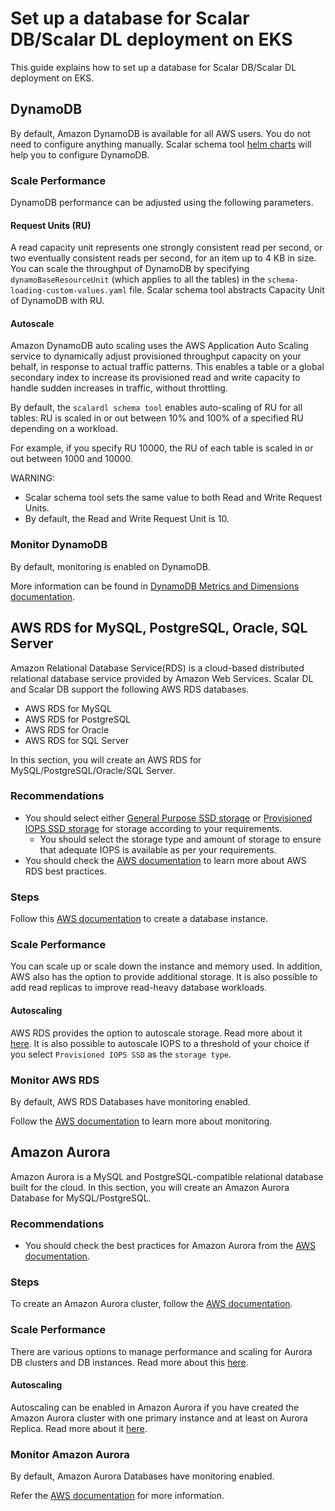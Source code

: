 # Set up a database for Scalar DB/Scalar DL deployment on EKS

This guide explains how to set up a database for Scalar DB/Scalar DL deployment on EKS.

## DynamoDB

By default, Amazon DynamoDB is available for all AWS users. You do not need to configure anything manually.
Scalar schema tool [helm charts](https://github.com/scalar-labs/helm-charts/tree/main/charts/schema-loading) will help you to configure DynamoDB.

### Scale Performance

DynamoDB performance can be adjusted using the following parameters.

#### Request Units (RU)

A read capacity unit represents one strongly consistent read per second, or two eventually consistent reads per second, for an item up to 4 KB in size.
You can scale the throughput of DynamoDB by specifying `dynamoBaseResourceUnit` (which applies to all the tables) in the `schema-loading-custom-values.yaml` file.
Scalar schema tool abstracts Capacity Unit of DynamoDB with RU.

#### Autoscale

Amazon DynamoDB auto scaling uses the AWS Application Auto Scaling service to dynamically adjust provisioned throughput capacity on your behalf, in response to actual traffic patterns.
This enables a table or a global secondary index to increase its provisioned read and write capacity to handle sudden increases in traffic, without throttling.

By default, the `scalardl schema tool` enables auto-scaling of RU for all tables: RU is scaled in or out between 10% and 100% of a specified RU depending on a workload.

For example, if you specify RU 10000, the RU of each table is scaled in or out between 1000 and 10000.

WARNING:

* Scalar schema tool sets the same value to both Read and Write Request Units.
* By default, the Read and Write Request Unit is 10.

### Monitor DynamoDB

By default, monitoring is enabled on DynamoDB.

More information can be found in [DynamoDB Metrics and Dimensions documentation](https://docs.aws.amazon.com/amazondynamodb/latest/developerguide/metrics-dimensions.html).

## AWS RDS for MySQL, PostgreSQL, Oracle, SQL Server

Amazon Relational Database Service(RDS) is a cloud-based distributed relational database service provided by Amazon Web Services.
Scalar DL and Scalar DB support the following AWS RDS databases.
* AWS RDS for MySQL
* AWS RDS for PostgreSQL
* AWS RDS for Oracle
* AWS RDS for SQL Server

In this section, you will create an AWS RDS for MySQL/PostgreSQL/Oracle/SQL Server.

### Recommendations

* You should select either [General Purpose SSD storage](https://docs.aws.amazon.com/AmazonRDS/latest/UserGuide/CHAP_Storage.html#Concepts.Storage.GeneralSSD) or [Provisioned IOPS SSD storage](https://docs.aws.amazon.com/AmazonRDS/latest/UserGuide/CHAP_Storage.html#USER_PIOPS) for storage according to your requirements.
    * You should select the storage type and amount of storage to ensure that adequate IOPS is available as per your requirements.
* You should check the [AWS documentation](https://docs.aws.amazon.com/AmazonRDS/latest/UserGuide/CHAP_BestPractices.html#CHAP_BestPractices.DiskPerformance) to learn more about AWS RDS best practices.

### Steps

Follow this [AWS documentation](https://docs.aws.amazon.com/AmazonRDS/latest/UserGuide/USER_CreateDBInstance.html) to create a database instance.

### Scale Performance
You can scale up or scale down the instance and memory used. In addition, AWS also has the option to provide additional storage.
It is also possible to add read replicas to improve read-heavy database workloads.

#### Autoscaling

AWS RDS provides the option to autoscale storage. Read more about it [here](https://docs.aws.amazon.com/AmazonRDS/latest/UserGuide/USER_PIOPS.StorageTypes.html). It is also possible to autoscale IOPS to a threshold of your choice if you select `Provisioned IOPS SSD` as the `storage type`.

### Monitor AWS RDS

By default, AWS RDS Databases have monitoring enabled.

Follow the [AWS documentation](https://docs.aws.amazon.com/AmazonRDS/latest/UserGuide/CHAP_Monitoring.html) to learn more about monitoring.

## Amazon Aurora

Amazon Aurora is a MySQL and PostgreSQL-compatible relational database built for the cloud.
In this section, you will create an Amazon Aurora Database for MySQL/PostgreSQL.

### Recommendations

* You should check the best practices for Amazon Aurora from the [AWS documentation](https://docs.aws.amazon.com/AmazonRDS/latest/AuroraUserGuide/Aurora.BestPractices.html).

### Steps

To create an Amazon Aurora cluster, follow the [AWS documentation](https://docs.aws.amazon.com/AmazonRDS/latest/AuroraUserGuide/Aurora.CreateInstance.html).

### Scale Performance

There are various options to manage performance and scaling for Aurora DB clusters and DB instances.
Read more about this [here](https://docs.aws.amazon.com/AmazonRDS/latest/AuroraUserGuide/Aurora.Managing.Performance.html).

#### Autoscaling

Autoscaling can be enabled in Amazon Aurora if you have created the Amazon Aurora cluster with one primary instance and at least on Aurora Replica. Read more about it [here](https://docs.aws.amazon.com/AmazonRDS/latest/AuroraUserGuide/Aurora.Integrating.AutoScaling.html).

### Monitor Amazon Aurora

By default, Amazon Aurora Databases have monitoring enabled.

Refer the [AWS documentation](https://docs.aws.amazon.com/AmazonRDS/latest/AuroraUserGuide/USER_Monitoring.html) for more information.
